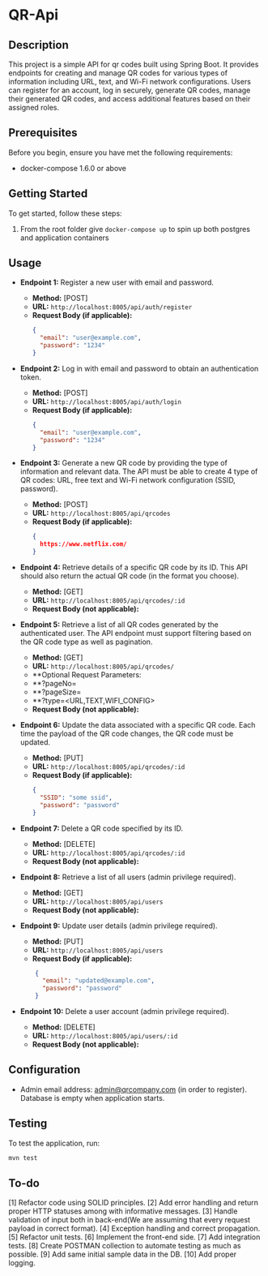 # QR-Api

## Description

This project is a simple API for qr codes built using Spring Boot. It provides endpoints for 
creating and manage QR codes for various types of information including URL, text, and Wi-Fi network configurations. Users can register for an account, log in
securely, generate QR codes, manage their generated QR codes, and access additional features based on their
assigned roles.

## Prerequisites

Before you begin, ensure you have met the following requirements:

- docker-compose 1.6.0 or above

## Getting Started

To get started, follow these steps:

1. From the root folder give ```docker-compose up``` to spin up both postgres and application containers
## Usage

- **Endpoint 1:** Register a new user with email and password.
    - **Method:** [POST]
    - **URL:** `http://localhost:8005/api/auth/register`
    - **Request Body (if applicable):**
      ```json
      {
        "email": "user@example.com",
        "password": "1234"
      }
      ```
    

- **Endpoint 2:** Log in with email and password to obtain an authentication token.
    - **Method:** [POST]
    - **URL:** `http://localhost:8005/api/auth/login`
    - **Request Body (if applicable):**
      ```json
      {
        "email": "user@example.com",
        "password": "1234"
      }
      ```

- **Endpoint 3:** Generate a new QR code by providing the type of information and relevant data.
  The API must be able to create 4 type of QR codes: URL, free text and Wi-Fi network configuration (SSID,
  password).
    - **Method:** [POST]
    - **URL:** `http://localhost:8005/api/qrcodes`
    - **Request Body (if applicable):**
      ```json
      {
        https://www.netflix.com/
      }
      ```

- **Endpoint 4:** Retrieve details of a specific QR code by its ID. This API should also return
  the actual QR code (in the format you choose).
    - **Method:** [GET]
    - **URL:** `http://localhost:8005/api/qrcodes/:id`
    - **Request Body (not applicable):**

- **Endpoint 5:** Retrieve a list of all QR codes generated by the authenticated user. The API
  endpoint must support filtering based on the QR code type as well
  as pagination.
    - **Method:** [GET]
    - **URL:** `http://localhost:8005/api/qrcodes/`
    - **Optional Request Parameters:
    - **?pageNo=<int>
    - **?pageSize=<int>
    - **?type=<URL,TEXT,WIFI_CONFIG>
    - **Request Body (not applicable):**   

- **Endpoint 6:** Update the data associated with a specific QR code. Each time the payload
  of the QR code changes, the QR code must be updated.
    - **Method:** [PUT]
    - **URL:** `http://localhost:8005/api/qrcodes/:id`
    - **Request Body (if applicable):**
      ```json
      {
        "SSID": "some ssid",
        "password": "password"
      }
      ```
- **Endpoint 7:** Delete a QR code specified by its ID.
  - **Method:** [DELETE]
  - **URL:** `http://localhost:8005/api/qrcodes/:id`
  - **Request Body (not applicable):**

- **Endpoint 8:** Retrieve a list of all users (admin privilege required).
    - **Method:** [GET]
    - **URL:** `http://localhost:8005/api/users`
    - **Request Body (not applicable):**  

- **Endpoint 9:** Update user details (admin privilege required).
    - **Method:** [PUT]
    - **URL:** `http://localhost:8005/api/users`
    - **Request Body (if applicable):**
  ```json
      {
        "email": "updated@example.com",
        "password": "password"
      }
  ```
- **Endpoint 10:** Delete a user account (admin privilege required).
    - **Method:** [DELETE]
    - **URL:** `http://localhost:8005/api/users/:id`
    - **Request Body (not applicable):**


## Configuration

- Admin email address: admin@qrcompany.com (in order to register). Database is empty when application starts.

## Testing

To test the application, run:

```bash
mvn test
```
## To-do
[1] Refactor code using SOLID principles.
[2] Add error handling and return proper HTTP statuses among with informative messages.
[3] Handle validation of input both in back-end(We are assuming that every request payload in correct format).
[4] Exception handling and correct propagation.
[5] Refactor unit tests.
[6] Implement the front-end side.
[7] Add integration tests.
[8] Create POSTMAN collection to automate testing as much as possible.
[9] Add same initial sample data in the DB.
[10] Add proper logging.
